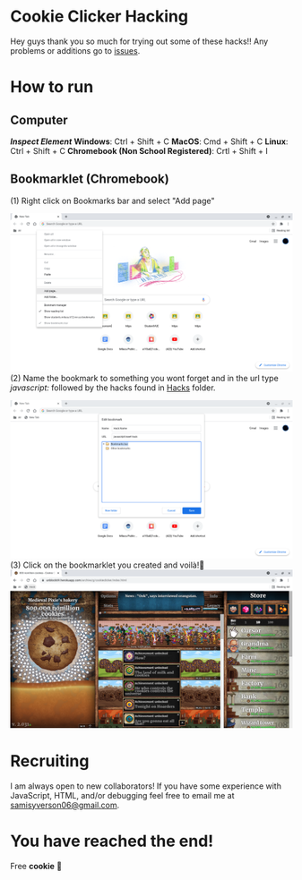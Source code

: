 # Cookie Clicker Hacking

Hey guys thank you so much for trying out some of these hacks!!
Any problems or additions go to [issues](https://github.com/JadeGrey/CookieClickerHacking/issues).

# How to run
## Computer
***Inspect Element***
**Windows**: Ctrl + Shift + C
**MacOS**: Cmd + Shift + C
**Linux**: Ctrl + Shift + C
**Chromebook (Non School Registered)**: Crtl + Shift + I
## Bookmarklet (Chromebook)
(1) Right click on Bookmarks bar and select "Add page"

![](https://raw.githubusercontent.com/JadeGrey/CookieClickerHacking/main/Images/tutorial1.png?raw=true)
(2) Name the bookmark to something you wont forget and in the url type *javascript:* followed by the hacks found in [Hacks](https://github.com/JadeGrey/CookieClickerHacking/tree/main/Hacks) folder.

![](https://raw.githubusercontent.com/JadeGrey/CookieClickerHacking/main/Images/tutorial2.png?raw=true)
(3)  Click on the bookmarklet you created and voilà!:tada:
![](https://raw.githubusercontent.com/JadeGrey/CookieClickerHacking/main/Images/tutorial3.png?raw=true)
# Recruiting
I am always open to new collaborators! If you have some experience with JavaScript, HTML, and/or debugging feel free to email me at samisyverson06@gmail.com.

# You have reached the end!

Free **cookie** :cookie:
